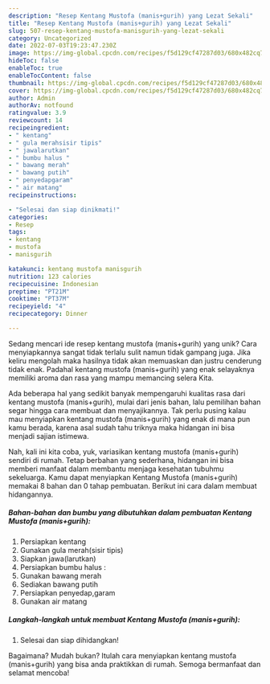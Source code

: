 ```yaml
---
description: "Resep Kentang Mustofa (manis+gurih) yang Lezat Sekali"
title: "Resep Kentang Mustofa (manis+gurih) yang Lezat Sekali"
slug: 507-resep-kentang-mustofa-manisgurih-yang-lezat-sekali
category: Uncategorized
date: 2022-07-03T19:23:47.230Z
image: https://img-global.cpcdn.com/recipes/f5d129cf47287d03/680x482cq70/kentang-mustofa-manisgurih-foto-resep-utama.jpg
hideToc: false
enableToc: true
enableTocContent: false
thumbnail: https://img-global.cpcdn.com/recipes/f5d129cf47287d03/680x482cq70/kentang-mustofa-manisgurih-foto-resep-utama.jpg
cover: https://img-global.cpcdn.com/recipes/f5d129cf47287d03/680x482cq70/kentang-mustofa-manisgurih-foto-resep-utama.jpg
author: Admin
authorAv: notfound
ratingvalue: 3.9
reviewcount: 14
recipeingredient:
- " kentang"
- " gula merahsisir tipis"
- " jawalarutkan"
- " bumbu halus "
- " bawang merah"
- " bawang putih"
- " penyedapgaram"
- " air matang"
recipeinstructions:

- "Selesai dan siap dinikmati!"
categories:
- Resep
tags:
- kentang
- mustofa
- manisgurih

katakunci: kentang mustofa manisgurih 
nutrition: 123 calories
recipecuisine: Indonesian
preptime: "PT21M"
cooktime: "PT37M"
recipeyield: "4"
recipecategory: Dinner

---
```





Sedang mencari ide resep kentang mustofa (manis+gurih) yang unik? Cara menyiapkannya sangat tidak terlalu sulit namun tidak gampang juga. Jika keliru mengolah maka hasilnya tidak akan memuaskan dan justru cenderung tidak enak. Padahal kentang mustofa (manis+gurih) yang enak selayaknya memiliki aroma dan rasa yang mampu memancing selera Kita.







Ada beberapa hal yang sedikit banyak mempengaruhi kualitas rasa dari kentang mustofa (manis+gurih), mulai dari jenis bahan, lalu pemilihan bahan segar hingga cara membuat dan menyajikannya. Tak perlu pusing kalau mau menyiapkan kentang mustofa (manis+gurih) yang enak di mana pun kamu berada, karena asal sudah tahu triknya maka hidangan ini bisa menjadi sajian istimewa.






Nah, kali ini kita coba, yuk, variasikan kentang mustofa (manis+gurih) sendiri di rumah. Tetap berbahan yang sederhana, hidangan ini bisa memberi manfaat dalam membantu menjaga kesehatan tubuhmu sekeluarga. Kamu dapat menyiapkan Kentang Mustofa (manis+gurih) memakai 8 bahan dan 0 tahap pembuatan. Berikut ini cara dalam membuat hidangannya.

<!--inarticleads1-->

##### Bahan-bahan dan bumbu yang dibutuhkan dalam pembuatan Kentang Mustofa (manis+gurih):

1. Persiapkan  kentang
1. Gunakan  gula merah(sisir tipis)
1. Siapkan  jawa(larutkan)
1. Persiapkan  bumbu halus :
1. Gunakan  bawang merah
1. Sediakan  bawang putih
1. Persiapkan  penyedap,garam
1. Gunakan  air matang




<!--inarticleads2-->

##### Langkah-langkah untuk membuat Kentang Mustofa (manis+gurih):


1. Selesai dan siap dihidangkan!



Bagaimana? Mudah bukan? Itulah cara menyiapkan kentang mustofa (manis+gurih) yang bisa anda praktikkan di rumah. Semoga bermanfaat dan selamat mencoba!
